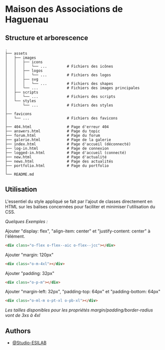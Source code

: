 # Maison des Associations de Haguenau

## Structure et arborescence
    .
    ├── assets
    │   ├── images
    │   │   ├── icons
    │   │   │   └── ...         # Fichiers des icônes
    │   │   ├── logos
    │   │   │   └── ...         # Fichiers des logos
    │   │   ├── svg
    │   │   │   └── ...         # Fichiers des shapes
    │   │   └── ...             # Fichiers des images principales
    │   ├── scripts
    │   │   └── ...             # Fichiers des scripts
    │   └── styles
    │       └── ...             # Fichiers des styles
    │
    ├── favicons
    │   └── ...                 # Fichiers des favicons
    │
    ├── 404.html                # Page d'erreur 404
    ├── answers.html            # Page du topic
    ├── forum.html              # Page du forum
    ├── galerie.html            # Page de la galerie
    ├── index.html              # Page d'accueil (déconnecté)
    ├── log-in.html             # Page de connexion
    ├── logged-in.html          # Page d'accueil (connecté)
    ├── new.html                # Page d'actualité
    ├── news.html               # Page des actualités
    ├── portfolio.html          # Page du portfolio
    │
    └── README.md

## Utilisation
L'essentiel du style appliqué se fait par l'ajout de classes directement en HTML sur les balises concernées pour faciliter et minimiser l'utilisation du CSS.

*Quelques Exemples :*

Ajouter "display: flex", "align-item: center" et "justify-content: center" à l'élément.
```html
<div class="o-flex o-flex--aic o-flex--jcc"></div>
```

Ajouter "margin: 120px"
```html
<div class="o-m-4xl"></div>
```

Ajouter "padding: 32px"
```html
<div class="o-p-m"></div>
```

Ajouter "margin-left: 32px", "padding-top: 64px" et "padding-bottom: 64px"
```html
<div class="o-ml-m o-pt-xl o-pb-xl"></div>
```
*Les tailles disponibles pour les propriétés margin/padding/border-radius vont de 3xs à 4xl*

## Authors

- [@Studio-ESILAB](https://github.com/Studio-ESILAB)
